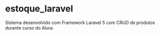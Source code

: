 # estoque_laravel

Sistema desenvolvido com Framework Laravel 5 com CRUD de produtos durante curso do Alura.
